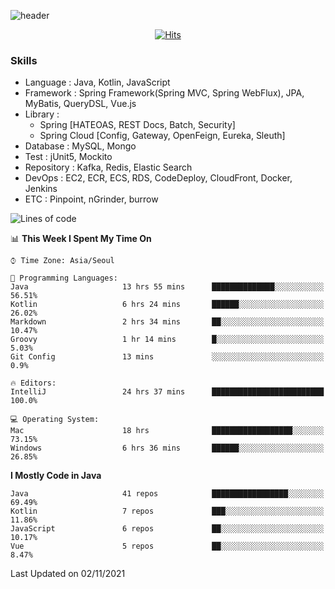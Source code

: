<!-- Github Profile Readme로 프로필 꾸미기 : https://zzsza.github.io/development/2020/07/10/make-github-profile-readme/ -->

<!-- github theme -->
  <!-- 
    ![header](https://capsule-render.vercel.app/api?type=slice&color=e0f0e3&height=150&section=header&text=beasy&fontSize=45)
  -->
  ![header](https://capsule-render.vercel.app/api?type=soft&color=e0f0e3&height=150&section=header&text=Choi-YongSeok&fontSize=55&animation=twinkling)


<!-- hits count : https://hits.seeyoufarm.com/ -->
<div align=center>
    
  [![Hits](https://hits.seeyoufarm.com/api/count/incr/badge.svg?url=https%3A%2F%2Fgithub.com%2Fchoi-ys&count_bg=%2379C83D&title_bg=%23555555&icon=&icon_color=%23E7E7E7&title=hits&edge_flat=false)](https://hits.seeyoufarm.com)

</div>


<!-- Committed Top Lang -->
<div align=center>
</div>


### Skills
 - Language : Java, Kotlin, JavaScript
 - Framework : Spring Framework(Spring MVC, Spring WebFlux), JPA, MyBatis, QueryDSL, Vue.js
 - Library : 
   - Spring [HATEOAS, REST Docs, Batch, Security]
   - Spring Cloud [Config, Gateway, OpenFeign, Eureka, Sleuth]
 - Database : MySQL, Mongo
 - Test : jUnit5, Mockito
 - Repository : Kafka, Redis, Elastic Search
 - DevOps : EC2, ECR, ECS, RDS, CodeDeploy, CloudFront, Docker, Jenkins
 - ETC : Pinpoint, nGrinder, burrow

<!--START_SECTION:waka-->
![Lines of code](https://img.shields.io/badge/From%20Hello%20World%20I%27ve%20Written-231316%20lines%20of%20code-blue)

📊 **This Week I Spent My Time On** 

```text
⌚︎ Time Zone: Asia/Seoul

💬 Programming Languages: 
Java                     13 hrs 55 mins      ██████████████░░░░░░░░░░░   56.51% 
Kotlin                   6 hrs 24 mins       ██████░░░░░░░░░░░░░░░░░░░   26.02% 
Markdown                 2 hrs 34 mins       ██░░░░░░░░░░░░░░░░░░░░░░░   10.47% 
Groovy                   1 hr 14 mins        █░░░░░░░░░░░░░░░░░░░░░░░░   5.03% 
Git Config               13 mins             ░░░░░░░░░░░░░░░░░░░░░░░░░   0.9%

🔥 Editors: 
IntelliJ                 24 hrs 37 mins      █████████████████████████   100.0%

💻 Operating System: 
Mac                      18 hrs              ██████████████████░░░░░░░   73.15% 
Windows                  6 hrs 36 mins       ██████░░░░░░░░░░░░░░░░░░░   26.85%

```

**I Mostly Code in Java** 

```text
Java                     41 repos            █████████████████░░░░░░░░   69.49% 
Kotlin                   7 repos             ███░░░░░░░░░░░░░░░░░░░░░░   11.86% 
JavaScript               6 repos             ██░░░░░░░░░░░░░░░░░░░░░░░   10.17% 
Vue                      5 repos             ██░░░░░░░░░░░░░░░░░░░░░░░   8.47%

```



 Last Updated on 02/11/2021
<!--END_SECTION:waka-->

<!-- 
![footer](https://capsule-render.vercel.app/api?section=footer&type=slice&color=e0f0e3)
-->

